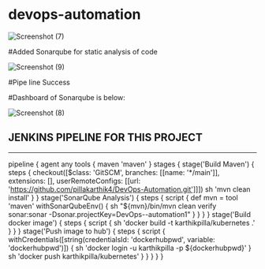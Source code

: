 # devops-automation


![Screenshot (7)](https://github.com/pillakarthik4/DevOps-Automation/assets/130967802/93f96318-117e-4093-81df-f3296ca853e3)

#Added Sonarqube for static analysis of code

![Screenshot (9)](https://github.com/pillakarthik4/DevOps-Automation/assets/130967802/30a68f24-b03a-4cc5-8d33-02590d90536d)

#Pipe line Success

#Dashboard of Sonarqube is below:

![Screenshot (8)](https://github.com/pillakarthik4/DevOps-Automation/assets/130967802/52034f58-f6e2-4f07-bcc4-6f4b4c50f93a)

## JENKINS PIPELINE FOR THIS PROJECT 
----------------------------------------
pipeline {
    agent any
    tools {
        maven 'maven'
    }
    stages {
        stage('Build Maven') {
            steps {
                checkout([$class: 'GitSCM', branches: [[name: '*/main']], extensions: [], userRemoteConfigs: [[url: 'https://github.com/pillakarthik4/DevOps-Automation.git']]])
                sh 'mvn clean install'
            }
        }
        stage('SonarQube Analysis') {
            steps {
                script {
                    def mvn = tool 'maven'
                    withSonarQubeEnv() {
                        sh "${mvn}/bin/mvn clean verify sonar:sonar -Dsonar.projectKey=DevOps--automation1"
                    }
                }
            }
        }
        stage('Build docker image') {
            steps {
                script {
                    sh 'docker build -t karthikpilla/kubernetes .'
                }
            }
        }
        stage('Push image to hub') {
            steps {
                script {
                    withCredentials([string(credentialsId: 'dockerhubpwd', variable: 'dockerhubpwd')]) {
                        sh 'docker login -u karthikpilla -p ${dockerhubpwd}'
                    }
                    sh 'docker push karthikpilla/kubernetes'
                }
            }
        }
    }
}



